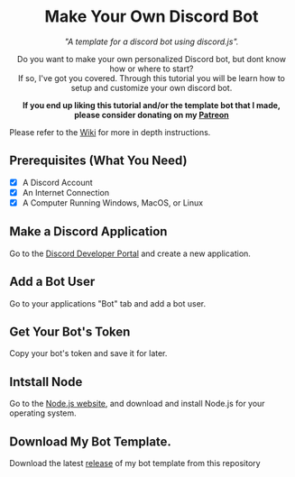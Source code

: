<h1 align='center'>Make Your Own Discord Bot</h1>
<p align='center'><i>"A template for a discord bot using discord.js".</i></p>

<p align='center'>Do you want to make your own personalized Discord bot, but dont know how or where to start?<br>
If so, I've got you covered. Through this tutorial you will be learn how to setup and customize your own discord bot.</p> 

<p align='center'><b>If you end up liking this tutorial and/or the template bot that I made, please consider donating on my <a href='https://patreon.com/corenebula'>Patreon</a></b></p>

Please refer to  the [Wiki](https://github.com/CoreNebula/make-your-own-discord-bot/wiki) for more in depth instructions.

## Prerequisites (What You Need)

- [X] A Discord Account
- [X] An Internet Connection
- [X] A Computer Running Windows, MacOS, or Linux

## Make a Discord Application

Go to the [Discord Developer Portal]() and create a new application.

## Add a Bot User

Go to your applications "Bot" tab and add a bot user.

## Get Your Bot's Token

Copy your bot's token and save it for later.

## Intstall Node

Go to the [Node.js website](), and download and install Node.js for your operating system.

## Download My Bot Template.

Download the latest [release]() of my bot template from this repository
